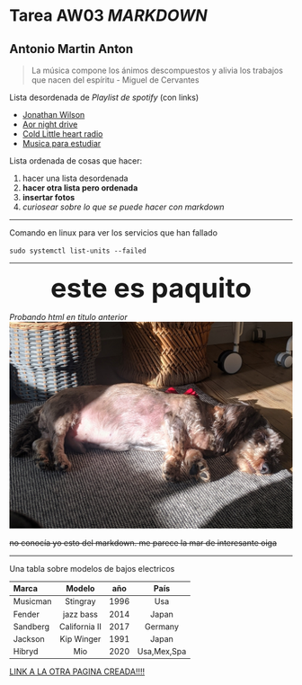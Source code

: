 # Tarea AW03 ***MARKDOWN***
## Antonio Martin Anton

> La música compone los ánimos descompuestos y alivia los trabajos que nacen del espíritu - Miguel de Cervantes


Lista desordenada de *Playlist de spotify* (con links)
- [Jonathan Wilson](https://open.spotify.com/playlist/55bTpLORfHmb8boqUH1MGw?si=frL1u5BjR1KeT2zN973RdA)
- [ Aor night drive ](https://open.spotify.com/playlist/4VvsdMweR3bTUc1xuXAo7u?si=YnlzBGQNQLCwK_O7IYA9tg)
- [Cold Little heart radio](https://open.spotify.com/playlist/37i9dQZF1E8RpUj3TsX2PM?si=6B_GG7YIQSqov6epBWpahA)
- [Musica para estudiar](https://open.spotify.com/playlist/37i9dQZF1DX9sIqqvKsjG8?si=nPuJ4MOvSfaz4GDzVB2lvg)



Lista ordenada de cosas que hacer:
1. hacer una lista desordenada
2. **hacer otra lista pero ordenada** 
3. **insertar fotos**
4.  *curiosear sobre lo que se puede hacer con markdown*


---

Comando en linux para ver los servicios que han fallado

`sudo systemctl list-units --failed`

***


<center><b><font size=10>este es paquito </font></b></center>

*Probando html en titulo anterior*
![error en la imagen](paquito2.jpg)




~~no conocía yo esto del markdown. me parece la mar de interesante oiga~~
____

Una tabla sobre modelos de bajos electricos


Marca   |   Modelo  |   año     | País
:-----  |   :-----:   |   :----------: | :-------:
Musicman|Stingray|1996 |Usa
Fender  |jazz bass|2014|Japan
Sandberg|California II|2017|Germany
Jackson| Kip Winger|1991|Japan
Hibryd|Mio|2020|Usa,Mex,Spa

[LINK A LA OTRA PAGINA CREADA!!!!](bajos.md)





